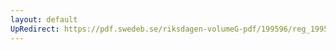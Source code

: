 ```yaml
---
layout: default
UpRedirect: https://pdf.swedeb.se/riksdagen-volumeG-pdf/199596/reg_199596/reg_199596_0227.pdf
---
```

